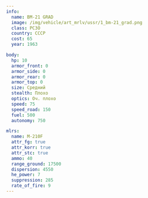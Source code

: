 ```yaml
---
info:
  name: BM-21 GRAD
  image: /img/vehicle/art_mrlv/ussr/1_bm-21_grad.png
  class: РСЗО
  country: СССР
  cost: 65
  year: 1963

body:
  hp: 10
  armor_front: 0
  armor_side: 0
  armor_rear: 0
  armor_top: 0
  size: Средний
  stealth: Плохо
  optics: Оч. плохо
  speed: 75
  speed_road: 150
  fuel: 500
  autonomy: 750

mlrs:
  name: M-210F
  attr_fg: true
  attr_korr: true
  attr_stc: true
  ammo: 40
  range_ground: 17500
  dispersion: 4550
  he_power: 7
  suppression: 285
  rate_of_fire: 9
---
```

